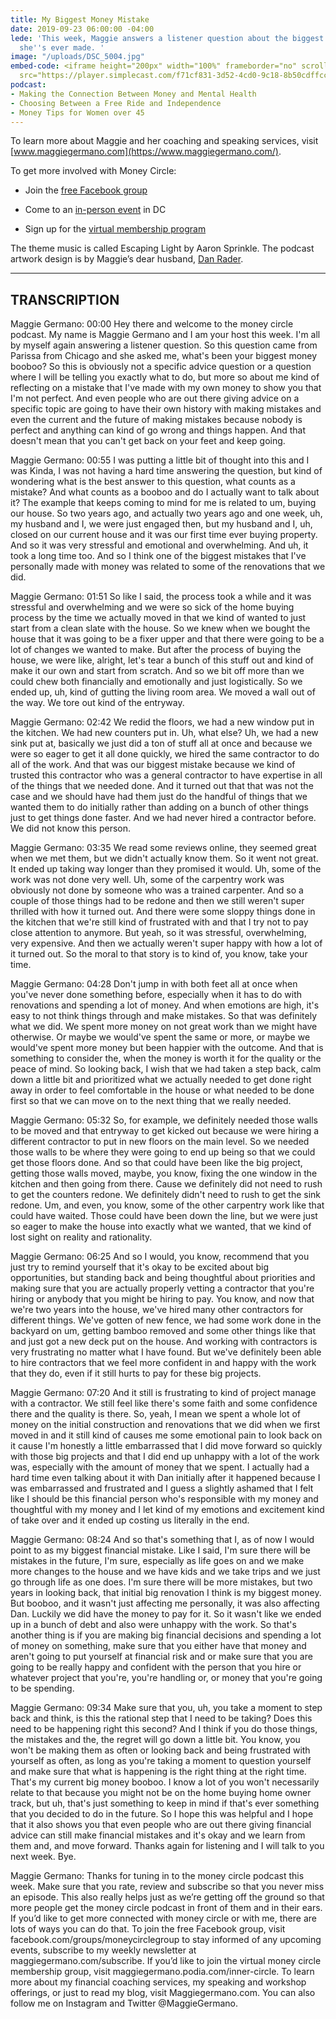 ```yaml
---
title: My Biggest Money Mistake
date: 2019-09-23 06:00:00 -04:00
lede: 'This week, Maggie answers a listener question about the biggest financial mistake
  she''s ever made. '
image: "/uploads/DSC_5004.jpg"
embed-code: <iframe height="200px" width="100%" frameborder="no" scrolling="no" seamless
  src="https://player.simplecast.com/f71cf831-3d52-4cd0-9c18-8b50cdffcc40?dark=false"></iframe>
podcast:
- Making the Connection Between Money and Mental Health
- Choosing Between a Free Ride and Independence
- Money Tips for Women over 45
---
```


To learn more about Maggie and her coaching and speaking services, visit [www.maggiegermano.com](https://www.maggiegermano.com/).

To get more involved with Money Circle:

* Join the [free Facebook group](https://www.facebook.com/groups/MoneyCircleGroup)

* Come to an [in-person event](https://www.maggiegermano.com/moneycircle/) in DC

* Sign up for the [virtual membership program](https://maggiegermano.podia.com/inner-circle)

The theme music is called Escaping Light by Aaron Sprinkle. The podcast artwork design is by Maggie’s dear husband, [Dan Rader](https://danrdesign.com/).

---

## TRANSCRIPTION

Maggie Germano: 00:00 Hey there and welcome to the money circle podcast. My name is Maggie Germano and I am your host this week. I'm all by myself again answering a listener question. So this question came from Parissa from Chicago and she asked me, what's been your biggest money booboo? So this is obviously not a specific advice question or a question where I will be telling you exactly what to do, but more so about me kind of reflecting on a mistake that I've made with my own money to show you that I'm not perfect. And even people who are out there giving advice on a specific topic are going to have their own history with making mistakes and even the current and the future of making mistakes because nobody is perfect and anything can kind of go wrong and things happen. And that doesn't mean that you can't get back on your feet and keep going.

Maggie Germano: 00:55 I was putting a little bit of thought into this and I was Kinda, I was not having a hard time answering the question, but kind of wondering what is the best answer to this question, what counts as a mistake? And what counts as a booboo and do I actually want to talk about it? The example that keeps coming to mind for me is related to um, buying our house. So two years ago, and actually two years ago and one week, uh, my husband and I, we were just engaged then, but my husband and I, uh, closed on our current house and it was our first time ever buying property. And so it was very stressful and emotional and overwhelming. And uh, it took a long time too. And so I think one of the biggest mistakes that I've personally made with money was related to some of the renovations that we did.

Maggie Germano: 01:51 So like I said, the process took a while and it was stressful and overwhelming and we were so sick of the home buying process by the time we actually moved in that we kind of wanted to just start from a clean slate with the house. So we knew when we bought the house that it was going to be a fixer upper and that there were going to be a lot of changes we wanted to make. But after the process of buying the house, we were like, alright, let's tear a bunch of this stuff out and kind of make it our own and start from scratch. And so we bit off more than we could chew both financially and emotionally and just logistically. So we ended up, uh, kind of gutting the living room area. We moved a wall out of the way. We tore out kind of the entryway.

Maggie Germano: 02:42 We redid the floors, we had a new window put in the kitchen. We had new counters put in. Uh, what else? Uh, we had a new sink put at, basically we just did a ton of stuff all at once and because we were so eager to get it all done quickly, we hired the same contractor to do all of the work. And that was our biggest mistake because we kind of trusted this contractor who was a general contractor to have expertise in all of the things that we needed done. And it turned out that that was not the case and we should have had them just do the handful of things that we wanted them to do initially rather than adding on a bunch of other things just to get things done faster. And we had never hired a contractor before. We did not know this person.

Maggie Germano: 03:35 We read some reviews online, they seemed great when we met them, but we didn't actually know them. So it went not great. It ended up taking way longer than they promised it would. Uh, some of the work was not done very well. Uh, some of the carpentry work was obviously not done by someone who was a trained carpenter. And so a couple of those things had to be redone and then we still weren't super thrilled with how it turned out. And there were some sloppy things done in the kitchen that we're still kind of frustrated with and that I try not to pay close attention to anymore. But yeah, so it was stressful, overwhelming, very expensive. And then we actually weren't super happy with how a lot of it turned out. So the moral to that story is to kind of, you know, take your time.

Maggie Germano: 04:28 Don't jump in with both feet all at once when you've never done something before, especially when it has to do with renovations and spending a lot of money. And when emotions are high, it's easy to not think things through and make mistakes. So that was definitely what we did. We spent more money on not great work than we might have otherwise. Or maybe we would've spent the same or more, or maybe we would've spent more money but been happier with the outcome. And that is something to consider the, when the money is worth it for the quality or the peace of mind. So looking back, I wish that we had taken a step back, calm down a little bit and prioritized what we actually needed to get done right away in order to feel comfortable in the house or what needed to be done first so that we can move on to the next thing that we really needed.

Maggie Germano: 05:32 So, for example, we definitely needed those walls to be moved and that entryway to get kicked out because we were hiring a different contractor to put in new floors on the main level. So we needed those walls to be where they were going to end up being so that we could get those floors done. And so that could have been like the big project, getting those walls moved, maybe, you know, fixing the one window in the kitchen and then going from there. Cause we definitely did not need to rush to get the counters redone. We definitely didn't need to rush to get the sink redone. Um, and even, you know, some of the other carpentry work like that could have waited. Those could have been down the line, but we were just so eager to make the house into exactly what we wanted, that we kind of lost sight on reality and rationality.

Maggie Germano: 06:25 And so I would, you know, recommend that you just try to remind yourself that it's okay to be excited about big opportunities, but standing back and being thoughtful about priorities and making sure that you are actually properly vetting a contractor that you're hiring or anybody that you might be hiring to pay. You know, and now that we're two years into the house, we've hired many other contractors for different things. We've gotten of new fence, we had some work done in the backyard on um, getting bamboo removed and some other things like that and just got a new deck put on the house. And working with contractors is very frustrating no matter what I have found. But we've definitely been able to hire contractors that we feel more confident in and happy with the work that they do, even if it still hurts to pay for these big projects.

Maggie Germano: 07:20 And it still is frustrating to kind of project manage with a contractor. We still feel like there's some faith and some confidence there and the quality is there. So, yeah, I mean we spent a whole lot of money on the initial construction and renovations that we did when we first moved in and it still kind of causes me some emotional pain to look back on it cause I'm honestly a little embarrassed that I did move forward so quickly with those big projects and that I did end up unhappy with a lot of the work was, especially with the amount of money that we spent. I actually had a hard time even talking about it with Dan initially after it happened because I was embarrassed and frustrated and I guess a slightly ashamed that I felt like I should be this financial person who's responsible with my money and thoughtful with my money and I let kind of my emotions and excitement kind of take over and it ended up costing us literally in the end.

Maggie Germano: 08:24 And so that's something that I, as of now I would point to as my biggest financial mistake. Like I said, I'm sure there will be mistakes in the future, I'm sure, especially as life goes on and we make more changes to the house and we have kids and we take trips and we just go through life as one does. I'm sure there will be more mistakes, but two years in looking back, that initial big renovation I think is my biggest money. But booboo, and it wasn't just affecting me personally, it was also affecting Dan. Luckily we did have the money to pay for it. So it wasn't like we ended up in a bunch of debt and also were unhappy with the work. So that's another thing is if you are making big financial decisions and spending a lot of money on something, make sure that you either have that money and aren't going to put yourself at financial risk and or make sure that you are going to be really happy and confident with the person that you hire or whatever project that you're, you're handling or, or money that you're going to be spending.

Maggie Germano: 09:34 Make sure that you, uh, you take a moment to step back and think, is this the rational step that I need to be taking? Does this need to be happening right this second? And I think if you do those things, the mistakes and the, the regret will go down a little bit. You know, you won't be making them as often or looking back and being frustrated with yourself as often, as long as you're taking a moment to question yourself and make sure that what is happening is the right thing at the right time. That's my current big money booboo. I know a lot of you won't necessarily relate to that because you might not be on the home buying home owner track, but uh, that's just something to keep in mind if that's ever something that you decided to do in the future. So I hope this was helpful and I hope that it also shows you that even people who are out there giving financial advice can still make financial mistakes and it's okay and we learn from them and, and move forward. Thanks again for listening and I will talk to you next week. Bye.

Maggie Germano: Thanks for tuning in to the money circle podcast this week. Make sure that you rate, review and subscribe so that you never miss an episode. This also really helps just as we’re getting off the ground so that more people get the money circle podcast in front of them and in their ears. If you’d like to get more connected with money circle or with me, there are lots of ways you can do that. To join the free Facebook group, visit facebook.com/groups/moneycirclegroup to stay informed of any upcoming events, subscribe to my weekly newsletter at maggiegermano.com/subscribe. If you’d like to join the virtual money circle membership group, visit maggiegermano.podia.com/inner-circle. To learn more about my financial coaching services, my speaking and workshop offerings, or just to read my blog, visit Maggiegermano.com. You can also follow me on Instagram and Twitter @MaggieGermano.